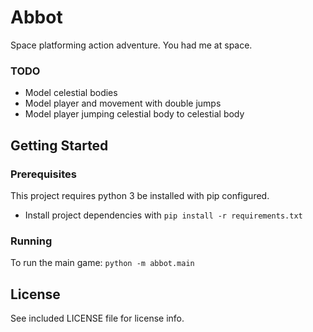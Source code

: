 # Abbot

Space platforming action adventure. You had me at space.

### TODO

* Model celestial bodies
* Model player and movement with double jumps
* Model player jumping celestial body to celestial body

## Getting Started

### Prerequisites

This project requires python 3 be installed with pip configured.

* Install project dependencies with `pip install -r requirements.txt`

### Running

To run the main game: `python -m abbot.main`

## License

See included LICENSE file for license info.